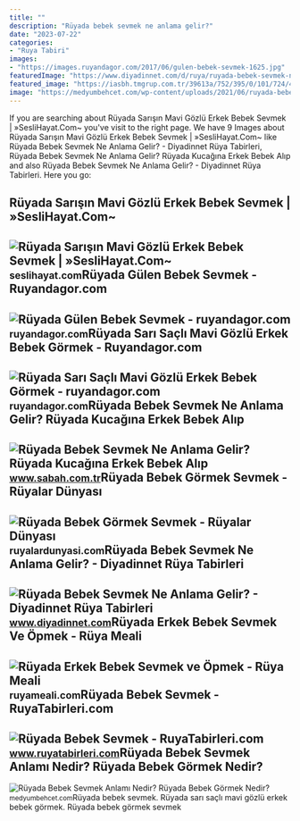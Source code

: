 ```yaml
---
title: ""
description: "Rüyada bebek sevmek ne anlama gelir?"
date: "2023-07-22"
categories:
- "Ruya Tabiri"
images:
- "https://images.ruyandagor.com/2017/06/gulen-bebek-sevmek-1625.jpg"
featuredImage: "https://www.diyadinnet.com/d/ruya/ruyada-bebek-sevmek-ne-anlama-gelir-10458.jpg"
featured_image: "https://iasbh.tmgrup.com.tr/39613a/752/395/0/101/724/481?u=https://isbh.tmgrup.com.tr/sbh/2021/09/21/ruyada-erkek-bebek-sevmek-ne-anlama-gelir-ruyada-kucagina-erkek-bebek-alip-sevmek-ne-demek-1632221145508.jpg"
image: "https://medyumbehcet.com/wp-content/uploads/2021/06/ruyada-bebek-sevmek-01.jpg"
---
```


If you are searching about Rüyada Sarışın Mavi Gözlü Erkek Bebek Sevmek | »SesliHayat.Com~ you've visit to the right page. We have 9 Images about Rüyada Sarışın Mavi Gözlü Erkek Bebek Sevmek | »SesliHayat.Com~ like Rüyada Bebek Sevmek Ne Anlama Gelir? - Diyadinnet Rüya Tabirleri, Rüyada Bebek Sevmek Ne Anlama Gelir? Rüyada Kucağına Erkek Bebek Alıp and also Rüyada Bebek Sevmek Ne Anlama Gelir? - Diyadinnet Rüya Tabirleri. Here you go:

Rüyada Sarışın Mavi Gözlü Erkek Bebek Sevmek | »SesliHayat.Com~
---------------------------------------------------------------

 ![Rüyada Sarışın Mavi Gözlü Erkek Bebek Sevmek | »SesliHayat.Com~](https://seslihayat.com/wp-content/uploads/2023/03/Ruyada-Sarisin-Mavi-Gozlu-Erkek-Bebek-Sevmek-nedir-ne-anlama-gelir-819x1024.jpg) <small>seslihayat.com</small>Rüyada Gülen Bebek Sevmek - Ruyandagor.com
------------------------------------------

 ![Rüyada Gülen Bebek Sevmek - ruyandagor.com](https://images.ruyandagor.com/2017/06/gulen-bebek-sevmek-1625.jpg) <small>ruyandagor.com</small>Rüyada Sarı Saçlı Mavi Gözlü Erkek Bebek Görmek - Ruyandagor.com
----------------------------------------------------------------

 ![Rüyada Sarı Saçlı Mavi Gözlü Erkek Bebek Görmek - ruyandagor.com](https://images.ruyandagor.com/2017/04/sari-sacli-mavi-gozlu-erkek-bebek-gormek-1908.jpg) <small>ruyandagor.com</small>Rüyada Bebek Sevmek Ne Anlama Gelir? Rüyada Kucağına Erkek Bebek Alıp
---------------------------------------------------------------------

 ![Rüyada Bebek Sevmek Ne Anlama Gelir? Rüyada Kucağına Erkek Bebek Alıp](https://iasbh.tmgrup.com.tr/39613a/752/395/0/101/724/481?u=https://isbh.tmgrup.com.tr/sbh/2021/09/21/ruyada-erkek-bebek-sevmek-ne-anlama-gelir-ruyada-kucagina-erkek-bebek-alip-sevmek-ne-demek-1632221145508.jpg) <small>www.sabah.com.tr</small>Rüyada Bebek Görmek Sevmek - Rüyalar Dünyası
--------------------------------------------

 ![Rüyada Bebek Görmek Sevmek - Rüyalar Dünyası](http://ruyalardunyasi.com/wp-content/uploads/2050/09/49.jpg) <small>ruyalardunyasi.com</small>Rüyada Bebek Sevmek Ne Anlama Gelir? - Diyadinnet Rüya Tabirleri
----------------------------------------------------------------

 ![Rüyada Bebek Sevmek Ne Anlama Gelir? - Diyadinnet Rüya Tabirleri](https://www.diyadinnet.com/d/ruya/ruyada-bebek-sevmek-ne-anlama-gelir-10458.jpg) <small>www.diyadinnet.com</small>Rüyada Erkek Bebek Sevmek Ve Öpmek - Rüya Meali
-----------------------------------------------

 ![Rüyada Erkek Bebek Sevmek ve Öpmek - Rüya Meali](http://ruyameali.com/wp-content/uploads/2025/08/1-19-768x433.jpg) <small>ruyameali.com</small>Rüyada Bebek Sevmek - RuyaTabirleri.com
---------------------------------------

 ![Rüyada Bebek Sevmek - RuyaTabirleri.com](https://www.ruyatabirleri.com/wp-content/uploads/bebek-sevmek.jpg) <small>www.ruyatabirleri.com</small>Rüyada Bebek Sevmek Anlamı Nedir? Rüyada Bebek Görmek Nedir?
------------------------------------------------------------

 ![Rüyada Bebek Sevmek Anlamı Nedir? Rüyada Bebek Görmek Nedir?](https://medyumbehcet.com/wp-content/uploads/2021/06/ruyada-bebek-sevmek-01.jpg) <small>medyumbehcet.com</small>Rüyada bebek sevmek. Rüyada sarı saçlı mavi gözlü erkek bebek görmek. Rüyada bebek görmek sevmek
